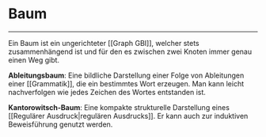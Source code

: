 # Baum

---

Ein Baum ist ein ungerichteter [[Graph GBI]], welcher stets zusammenhängend ist und für den es zwischen zwei Knoten immer genau einen Weg gibt.

**Ableitungsbaum**: Eine bildliche Darstellung einer Folge von Ableitungen einer [[Grammatik]], die ein bestimmtes Wort erzeugen. Man kann leicht nachverfolgen wie jedes Zeichen des Wortes entstanden ist.

**Kantorowitsch-Baum**: Eine kompakte strukturelle Darstellung eines [[Regulärer Ausdruck|regulären Ausdrucks]]. Er kann auch zur induktiven Beweisführung genutzt werden.
